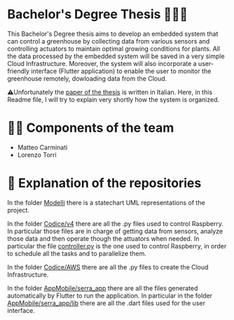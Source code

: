 # Bachelor's Degree Thesis 👨‍💻🌱
This Bachelor's Degree thesis aims to develop an embedded system that can control a greenhouse by collecting data from various sensors and controlling actuators to maintain optimal growing conditions for plants. All the data processed by the embedded system will be saved in a very simple Cloud Infrastructure. Moreover, the system will also incorporate a user-friendly interface (Flutter application) to enable the user to monitor the greenhouse remotely, dowloading data from the Cloud.

⚠️Unfortunately the [paper of the thesis](/RelazioneTesi.pdf) is written in Italian. Here, in this Readme file, I will try to explain very shortly how the system is organized.

# 🧑‍💻 Components of the team
- Matteo Carminati
- Lorenzo Torri

# 📂 Explanation of the repositories
In the folder [Modelli](/Modelli) there is a statechart UML representations of the project. 

In the folder [Codice/v4](/Codice/v4) there are all the .py files used to control Raspberry. In particular those files are in charge of getting data from sensors, analyze those data and then operate though the attuators when needed.
In particular the file [controller.py](/Codice/v4/Controller.py) is the one used to control Raspberry, in order to schedule all the tasks and to parallelize them.

In the folder [Codice/AWS](/Codice/AWS) there are all the .py files to create the Cloud Infrastructure.

In the folder [AppMobile/serra_app](/AppMobile/serra_app) there are all the files generated automatically by Flutter to run the application. In particular in the folder [AppMobile/serra_app/lib](/AppMobile/serra_app/lib) there are all the .dart files used for the user interface.



